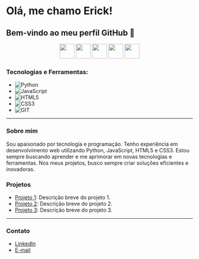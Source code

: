 # Olá, me chamo Erick! 
## Bem-vindo ao meu perfil GitHub 👋

<p align="center">
  <img src="https://cdn.jsdelivr.net/gh/devicons/devicon/icons/python/python-original-wordmark.svg" width="40" height="40"/>
  <img src="https://cdn.jsdelivr.net/gh/devicons/devicon/icons/javascript/javascript-original.svg" width="40" height="40"/>
  <img src="https://cdn.jsdelivr.net/gh/devicons/devicon/icons/html5/html5-original-wordmark.svg" width="40" height="40"/>  
  <img src="https://cdn.jsdelivr.net/gh/devicons/devicon/icons/css3/css3-original-wordmark.svg" width="40" height="40"/> 
  <img src="https://cdn.jsdelivr.net/gh/devicons/devicon/icons/git/git-original-wordmark.svg" width="40" height="40"/>
</p>

### Tecnologias e Ferramentas:
- ![Python](https://img.shields.io/badge/-Python-333?style=flat&logo=python)
- ![JavaScript](https://img.shields.io/badge/-JavaScript-333?style=flat&logo=javascript)
- ![HTML5](https://img.shields.io/badge/-HTML5-333?style=flat&logo=html5)
- ![CSS3](https://img.shields.io/badge/-CSS3-333?style=flat&logo=css3)
- ![GIT](https://img.shields.io/badge/-Git-333?style=flat&logo=git)
---

### Sobre mim
Sou apaixonado por tecnologia e programação. Tenho experiência em desenvolvimento web utilizando Python, JavaScript, HTML5 e CSS3. Estou sempre buscando aprender e me aprimorar em novas tecnologias e ferramentas. Nos meus projetos, busco sempre criar soluções eficientes e inovadoras.

### Projetos
- [Projeto 1](link_projeto): Descrição breve do projeto 1.
- [Projeto 2](link_projeto): Descrição breve do projeto 2.
- [Projeto 3](link_projeto): Descrição breve do projeto 3.

---

### Contato
- [LinkedIn](https://www.linkedin.com/in/érick-azambuja-da-silva-8393055a/)
- [E-mail](mailto:ericksilvadev.01@gmail.com)

<p align="center">
  <img src="https://komarev.com/ghpvc/?username=seuusuario&style=flat-square&color=blue" alt=""/>
</p>
